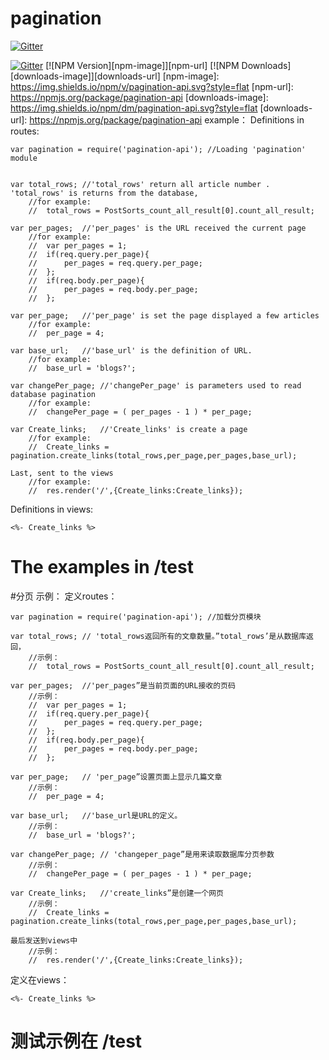 

# pagination

[![Gitter](https://badges.gitter.im/Join%20Chat.svg)](https://gitter.im/kahn1990/pagination-api?utm_source=badge&utm_medium=badge&utm_campaign=pr-badge&utm_content=badge)

[![Gitter](https://badges.gitter.im/Join%20Chat.svg)](https://gitter.im/kahn1990/pagination-api?utm_source=badge&utm_medium=badge&utm_campaign=pr-badge)
[![NPM Version][npm-image]][npm-url]
[![NPM Downloads][downloads-image]][downloads-url]
[npm-image]: https://img.shields.io/npm/v/pagination-api.svg?style=flat
[npm-url]: https://npmjs.org/package/pagination-api
[downloads-image]: https://img.shields.io/npm/dm/pagination-api.svg?style=flat
[downloads-url]: https://npmjs.org/package/pagination-api
example：
Definitions in routes:

	var pagination = require('pagination-api');	//Loading 'pagination' module


	var total_rows;	//'total_rows' return all article number . 'total_rows' is returns from the database,
		//for example:
		//	total_rows = PostSorts_count_all_result[0].count_all_result;

	var per_pages;	//'per_pages' is the URL received the current page
		//for example:
		//	var per_pages = 1;
		//	if(req.query.per_page){
		//		per_pages = req.query.per_page;
		//	};
		//	if(req.body.per_page){
		//		per_pages = req.body.per_page;
		//	};

	var per_page;	//'per_page' is set the page displayed a few articles
		//for example:
		//	per_page = 4;

	var base_url;	//'base_url' is the definition of URL.
		//for example:
		//	base_url = 'blogs?';

	var changePer_page;	//'changePer_page' is parameters used to read database pagination
		//for example:
		//	changePer_page = ( per_pages - 1 ) * per_page;

	var Create_links;	//'Create_links' is create a page
		//for example:
		//	Create_links = pagination.create_links(total_rows,per_page,per_pages,base_url);

	Last, sent to the views
		//for example:
		//	res.render('/',{Create_links:Create_links});


Definitions in views:

	<%- Create_links %>

# The examples in /test



#分页
示例：
定义routes：

	var pagination = require('pagination-api');	//加载分页模块

	var total_rows;	// 'total_rows返回所有的文章数量。”total_rows’是从数据库返回，
		//示例：
		//	total_rows = PostSorts_count_all_result[0].count_all_result;

	var per_pages;	//'per_pages”是当前页面的URL接收的页码
		//示例：
		//	var per_pages = 1;
		//	if(req.query.per_page){
		//		per_pages = req.query.per_page;
		//	};
		//	if(req.body.per_page){
		//		per_pages = req.body.per_page;
		//	};

	var per_page;	// 'per_page”设置页面上显示几篇文章
		//示例：
		//	per_page = 4;

	var base_url;	//'base_url是URL的定义。
		//示例：
		//	base_url = 'blogs?';

	var changePer_page;	// 'changeper_page”是用来读取数据库分页参数
		//示例：
		//	changePer_page = ( per_pages - 1 ) * per_page;

	var Create_links;	//'create_links”是创建一个网页
		//示例：
		//	Create_links = pagination.create_links(total_rows,per_page,per_pages,base_url);

	最后发送到views中
		//示例：
		//	res.render('/',{Create_links:Create_links});


定义在views：

	<%- Create_links %>

# 测试示例在 /test
















